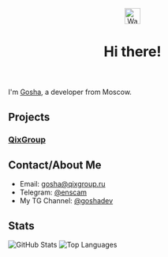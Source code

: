 <body>
  <header>
    <img src="https://github.com/blackcater/blackcater/raw/main/images/Hi.gif" alt="Waving Hand" height="32">
    <h1>Hi there!</h1>
  </header>
  <div class="container">
    <p>
      I'm <a href="https://t.me/goshadev" target="_blank">Gosha</a>, a developer from Moscow.
    </p>
    <section>
      <h2>Projects</h2>
      <h3><a href="https://qixgroup.ru" target="_blank">QixGroup</a></h3>
    </section>
    <section>
      <h2>Contact/About Me</h2>
      <ul>
        <li>Email: <a href="mailto:gosha@qixgroup.ru">gosha@qixgroup.ru</a></li>
        <li>Telegram: <a href="https://t.me/enscam" target="_blank">@enscam</a></li>
        <li>My TG Channel: <a href="https://t.me/goshadev" target="_blank">@goshadev</a></li>
      </ul>
    </section>
    <section class="stats">
      <h2>Stats</h2>
      <img src="https://github-readme-stats.vercel.app/api?username=goshkaaa&show_icons=true&theme=radical" alt="GitHub Stats">
      <img src="https://github-readme-stats.vercel.app/api/top-langs/?username=goshkaaa&layout=compact&theme=radical" alt="Top Languages">
    </section>
  </div>
</body>
</html>
